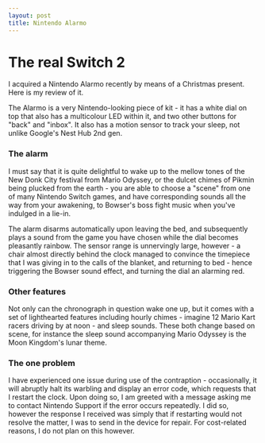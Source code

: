 ```yaml
---
layout: post
title: Nintendo Alarmo
---
```


# The real Switch 2
I acquired a Nintendo Alarmo recently by means of a Christmas present. Here is my review of it.

The Alarmo is a very Nintendo-looking piece of kit - it has a white dial on top that also has a multicolour LED within it, and two other buttons for "back" and "inbox". It also has a motion sensor to track your sleep, not unlike Google's Nest Hub 2nd gen.

### The alarm
I must say that it is quite delightful to wake up to the mellow tones of the New Donk City festival from Mario Odyssey, or the dulcet chimes of Pikmin being plucked from the earth - you are able to choose a "scene" from one of many Nintendo Switch games, and have corresponding sounds all the way from your awakening, to Bowser's boss fight music when you've indulged in a lie-in.

The alarm disarms automatically upon leaving the bed, and subsequently plays a sound from the game you have chosen while the dial becomes pleasantly rainbow. The sensor range is unnervingly large, however - a chair almost directly behind the clock managed to convince the timepiece that I was giving in to the calls of the blanket, and returning to bed - hence triggering the Bowser sound effect, and turning the dial an alarming red.

### Other features
Not only can the chronograph in question wake one up, but it comes with a set of lighthearted features including hourly chimes - imagine 12 Mario Kart racers driving by at noon - and sleep sounds. These both change based on scene, for instance the sleep sound accompanying Mario Odyssey is the Moon Kingdom's lunar theme.

### The one problem
I have experienced one issue during use of the contraption - occasionally, it will abruptly halt its warbling and display an error code, which requests that I restart the clock. Upon doing so, I am greeted with a message asking me to contact Nintendo Support if the error occurs repeatedly. I did so, however the response I received was simply that if restarting would not resolve the matter, I was to send in the device for repair. For cost-related reasons, I do not plan on this however.
